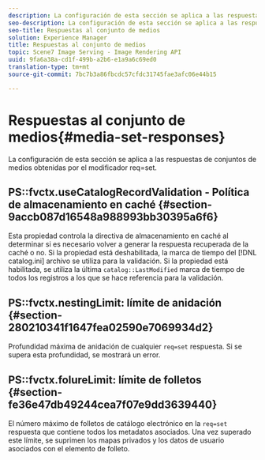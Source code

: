 ```yaml
---
description: La configuración de esta sección se aplica a las respuestas de conjuntos de medios obtenidas por el modificador req=set.
seo-description: La configuración de esta sección se aplica a las respuestas de conjuntos de medios obtenidas por el modificador req=set.
seo-title: Respuestas al conjunto de medios
solution: Experience Manager
title: Respuestas al conjunto de medios
topic: Scene7 Image Serving - Image Rendering API
uuid: 9fa6a38a-cd1f-499b-a2b6-e1a9a6c69ed0
translation-type: tm+mt
source-git-commit: 7bc7b3a86fbcdc57cfdc31745fae3afc06e44b15

---
```



# Respuestas al conjunto de medios{#media-set-responses}

La configuración de esta sección se aplica a las respuestas de conjuntos de medios obtenidas por el modificador req=set.

## PS::fvctx.useCatalogRecordValidation - Política de almacenamiento en caché {#section-9accb087d16548a988993bb30395a6f6}

Esta propiedad controla la directiva de almacenamiento en caché al determinar si es necesario volver a generar la respuesta recuperada de la caché o no. Si la propiedad está deshabilitada, la marca de tiempo del [!DNL catalog.ini] archivo se utiliza para la validación. Si la propiedad está habilitada, se utiliza la última `catalog::LastModified` marca de tiempo de todos los registros a los que se hace referencia para la validación.

## PS::fvctx.nestingLimit: límite de anidación {#section-280210341f1647fea02590e7069934d2}

Profundidad máxima de anidación de cualquier `req=set` respuesta. Si se supera esta profundidad, se mostrará un error.

## PS::fvctx.folureLimit: límite de folletos {#section-fe36e47db49244cea7f07e9dd3639440}

El número máximo de folletos de catálogo electrónico en la `req=set` respuesta que contiene todos los metadatos asociados. Una vez superado este límite, se suprimen los mapas privados y los datos de usuario asociados con el elemento de folleto.
